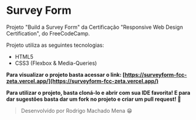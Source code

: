 # Survey Form

Projeto "Build a Survey Form" da Certificação "Responsive Web Design Certification", do FreeCodeCamp.

Projeto utiliza as seguintes tecnologias:
 - HTML5
 - CSS3 (Flexbox & Media-Queries)

**Para visualizar o projeto basta acessar o link: [https://surveyform-fcc-zeta.vercel.app/](https://surveyform-fcc-zeta.vercel.app/)**

**Para utilizar o projeto, basta cloná-lo e abrir com sua IDE  favorita! E para dar sugestões basta dar um fork no projeto e criar um pull request! 🤩**

> Desenvolvido por Rodrigo Machado Mena 😁
